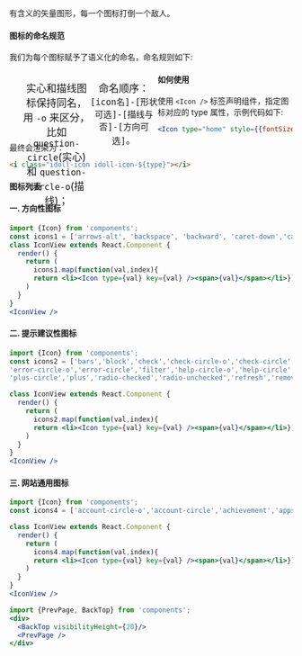 有含义的矢量图形，每一个图标打倒一个敌人。

#### **图标的命名规范**

我们为每个图标赋予了语义化的命名，命名规则如下:

- 实心和描线图标保持同名，用 `-o` 来区分，比如 `question-circle`(实心) 和 `question-circle-o`(描线)；

- 命名顺序：`[icon名]-[形状可选]-[描线与否]-[方向可选]`。

#### **如何使用**

使用 `<Icon />` 标签声明组件，指定图标对应的 type 属性，示例代码如下:

```jsx
<Icon type="home" style={{fontSize: 18}} />
```

最终会渲染为：

```html
<i class="idoll-icon idoll-icon-${type}"></i>
```


#### **图标列表**


#### **一. 方向性图标**

```jsx
import {Icon} from 'components';
const icons1 = ['arrows-alt', 'backspace', 'backward', 'caret-down','caret-left', 'caret-right', 'caret-up', 'down', 'forward', 'fullscreen-exit','fullscreen', 'left','left-circle-o', 'menu-fold', 'menu-unfold','redo', 'reply-all','reply','right','right-circle-o','shrink','swap-horiz','swap-vert','undo','up','zoom-out'];
class IconView extends React.Component {
  render() {
    return (
      icons1.map(function(val,index){
      return <li><Icon type={val} key={val} /><span>{val}</span></li>})
    )
  }
}
<IconView />
```

#### **二. 提示建议性图标**

```jsx
import {Icon} from 'components';
const icons2 = ['bars','block','check','check-circle-o','check-circle','checkbox-blank-o', 'checkbox-checked','checkbox-indeterminate','close-circle','close-circle-o','close','delete','done',
'error-circle-o','error-circle','filter','help-circle-o','help-circle','history', 'info-circle-o','info-circle', 'list','loading','menu','more','plus_box','plus-circle-o',
'plus-circle','plus','radio-checked','radio-unchecked','refresh','remove-circle-o','remove-circle','remove','search','warning-o','warning'];

class IconView extends React.Component {
  render() {
    return (
      icons2.map(function(val,index){
      return <li><Icon type={val} key={val} /><span>{val}</span></li>})
    )
  }
}
<IconView />
```

#### **三. 网站通用图标**

```jsx
import {Icon} from 'components';
const icons4 = ['account-circle-o','account-circle','achievement','appstore-o','assessment','bank-o','bank','book','calendar','chart','clear','clip','clock-o','cloud-download','cloud-upload','cloud','computer','copy','copyright','creditcard','dashboard','download','edit','email','equalizer','explore','eye_close','eye','file','flag','folder','home','hourglass','image','link-off','link','lock','logout','message','notifications','phone','platform','sad','setting','share','smile','star-half','star-o','star','tag','thumb-down','thumb-up','tool','trophy','unlock','upload','user-add','user-group','user','verified','voice','volume-down','volume-mute','volume-off','volume-up','wallet','widgets'];

class IconView extends React.Component {
  render() {
    return (
      icons4.map(function(val,index){
      return <li><Icon type={val} key={val} /><span>{val}</span></li>})
    )
  }
}
<IconView />
```

<style>
li {
  list-style:none;
  float:left;
  width: 25%;
  font-size:18px;
  height: 100px;
  text-align:center;
  transition: all .2s;
}
li:hover i {
  color: #13B886;
  transition: all .2s;
  font-size:32px
}
li:hover span {
  font-size:14px;
  transition: all .2s;
}
li i,li span {
  display:block;
}

</style>

```jsx noeditor
import {PrevPage, BackTop} from 'components';
<div>
  <BackTop visibilityHeight={20}/>
  <PrevPage />
</div>
```
